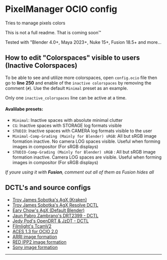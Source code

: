 
# PixelManager OCIO config
Tries to manage pixels colors

This is not a full readme. That is coming soon™

Tested with "Blender 4.0+, Maya 2023+, Nuke 15+, Fusion 18.5+ and more...

## How to edit "Colorspaces" visible to users (Inactive Colorspaces)
To be able to see and utilize more colorspaces, open `config.ocio` file
then go to **line 250** and enable of the `inactive colorspaces` by removing the comment (`#`). Use the default `Minimal` preset as an example.

Only one `inactive_colorspaces` line can be active at a time.

#### Avalilabe presets: 
 - `Minimal`: Inactive spaces with absolute minimal clutter
 - `CG`: Inactive spaces with STORAGE log formats visible
 - `STUDIO`: Inactive spaces with CAMERA log formats visible to the user
 - `Minimal-Comp-Grading (Mainly for Blender) sRGB`: All but sRGB image formation inactive. No camera LOG spaces visible. Useful when forming images in compositor (For sRGB displays)
- `STUDIO-Comp-Grading (Mainly for Blender) sRGB` : All but sRGB image formation inactive. Camera LOG spaces are visible. Useful when forming images in compositor (For sRGB displays)

*If youre using it with **Fusion**, comment out all of them as Fusion hides all* 
## DCTL's and source configs

 - [Troy James Sobotka's AgX (Kraken)](https://github.com/sobotka/AgX)
- [Troy James Sobotka's AgX Resolve DCTL](https://github.com/sobotka/AgX-Resolve)
- [Eary Chow's AgX (Default Blender)](https://github.com/EaryChow/AgX) 
 - [Jaun Pabro Zambrano's DRT2399 - DCTL](https://github.com/JuanPabloZambrano/DCTL)
 - [Jedy Pod's OpenDRT & JzDT - DCTL](https://github.com/jedypod/open-display-transform)
 - [Filmlight's TcamV2](https://www.filmlight.ltd.uk/support/customer-login/colourspaces/colourspaces.php)
 - [ACES 1.3 for OCIO 2.0](https://github.com/AcademySoftwareFoundation/OpenColorIO-Config-ACES/releases/)
 - [ARRI image formation]( https://www.arri.com/en/learn-help/learn-help-camera-system/tools/lut-generator)
  - [RED IPP2 image formation]( https://www.red.com/download/ipp2-output-presets)
  - [Sony image formation]( https://pro.sony/en_ME/product-resources/knowledge-panel/s709-monitor-look-white-paper)

-----------------
